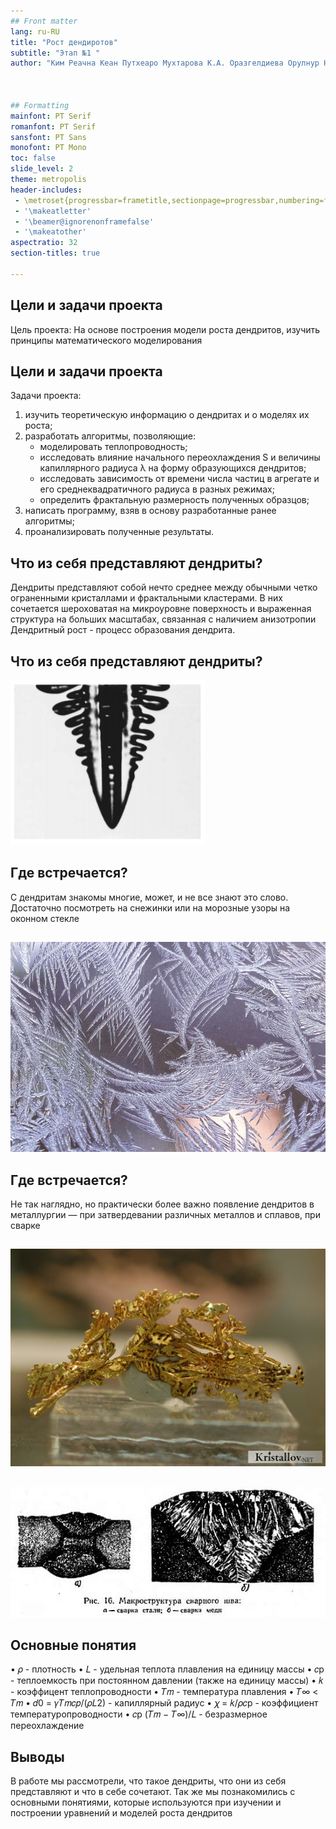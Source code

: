 ```yaml
---
## Front matter
lang: ru-RU
title: "Рост дендиротов"
subtitle: "Этап №1 "
author: "Ким Реачна Кеан Путхеаро Мухтарова К.А. Оразгелдиева Орулнур НПИ-02-20"



## Formatting
mainfont: PT Serif
romanfont: PT Serif
sansfont: PT Sans
monofont: PT Mono
toc: false
slide_level: 2
theme: metropolis
header-includes:
 - \metroset{progressbar=frametitle,sectionpage=progressbar,numbering=fraction}
 - '\makeatletter'
 - '\beamer@ignorenonframefalse'
 - '\makeatother'
aspectratio: 32
section-titles: true

---
```


## Цели и задачи проекта
Цель проекта: На основе построения модели роста дендритов, изучить принципы математического моделирования

## Цели и задачи проекта
Задачи проекта:
1.	изучить теоретическую информацию о дендритах и о моделях их роста;
2.	разработать алгоритмы, позволяющие:
	-	моделировать теплопроводность;
	-	исследовать влияние начального переохлаждения S и величины капиллярного радиуса λ на форму образующихся дендритов;
	-	исследовать зависимость от времени числа частиц в агрегате и его среднеквадратичного радиуса в разных режимах;
	-	определить фрактальную размерность полученных образцов;
3.	написать программу, взяв в основу разработанные ранее алгоритмы;
4.	проанализировать полученные результаты.


## Что из себя представляют дендриты?
Дендриты представляют собой нечто среднее между обычными четко ограненными кристаллами и фрактальными кластерами. В них сочетается шероховатая на микроуровне поверхность и выраженная структура на больших масштабах, связанная с наличием анизотропии
Дендритный рост - процесс образования дендрита.

## Что из себя представляют дендриты?

![](image/1.png)

## Где встречается?
С дендритам знакомы многие, может, и не все знают это слово. Достаточно посмотреть на снежинки или на морозные узоры на оконном
стекле

##
![](image/2.png)

## Где встречается?
Не так наглядно, но практически более важно появление дендритов в металлургии — при затвердевании различных металлов и сплавов,
при сварке

##
![](image/3.png)

##
![](image/4.png)

## Основные понятия

•	𝜌 - плотность
•	𝐿 - удельная теплота плавления на единицу массы
•	𝑐p - теплоемкость при постоянном давлении (также на единицу массы)
•	𝑘 - коэффицент теплопроводности
•	𝑇𝑚 - температура плавления
•	𝑇∞ < 𝑇𝑚
•	𝑑0 = 𝛾𝑇𝑚𝑐𝑝/(𝜌𝐿2) - капиллярный радиус
•	𝜒 = 𝑘/𝜌𝑐p - коэффициент температуропроводности
•	𝑐p (𝑇𝑚 − 𝑇∞)/𝐿 - безразмерное переохлаждение


## Выводы

В работе мы рассмотрели, что такое дендриты, что они из себя представляют и что в себе сочетают.
Так же мы познакомились с основными понятиями, которые используются при изучении и построении уравнений и моделей роста дендритов



